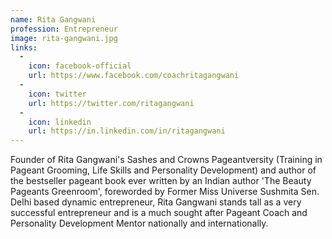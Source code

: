 ```yaml
---
name: Rita Gangwani
profession: Entrepreneur
image: rita-gangwani.jpg
links:
  -
    icon: facebook-official
    url: https://www.facebook.com/coachritagangwani
  -
    icon: twitter
    url: https://twitter.com/ritagangwani
  -
    icon: linkedin
    url: https://in.linkedin.com/in/ritagangwani
---
```

Founder of Rita Gangwani's Sashes and Crowns Pageantversity (Training in Pageant Grooming, Life Skills and Personality Development) and author of the bestseller pageant book ever written by an Indian author 'The Beauty Pageants Greenroom', foreworded by Former Miss Universe Sushmita Sen. Delhi based dynamic entrepreneur, Rita Gangwani stands tall as a very successful entrepreneur and is a much sought after Pageant Coach and Personality Development Mentor nationally and internationally.